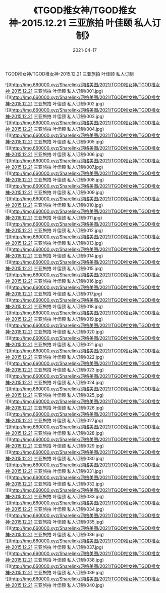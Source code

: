 ﻿---
layout: post
title:  《TGOD推女神/TGOD推女神-2015.12.21 三亚旅拍 叶佳颐 私人订制》
date:   2021-04-17
img: http://img.660000.xyz/Sharelink/网络美图/2021/TGOD推女神/TGOD推女神-2015.12.21 三亚旅拍 叶佳颐 私人订制/000.jpg
categories: [美女, 清纯, 唯美]
---

TGOD推女神/TGOD推女神-2015.12.21 三亚旅拍 叶佳颐 私人订制

 ![](http://img.660000.xyz/Sharelink/网络美图/2021/TGOD推女神/TGOD推女神-2015.12.21 三亚旅拍 叶佳颐 私人订制/001.jpg) <br>![](http://img.660000.xyz/Sharelink/网络美图/2021/TGOD推女神/TGOD推女神-2015.12.21 三亚旅拍 叶佳颐 私人订制/002.jpg) <br>![](http://img.660000.xyz/Sharelink/网络美图/2021/TGOD推女神/TGOD推女神-2015.12.21 三亚旅拍 叶佳颐 私人订制/003.jpg) <br>![](http://img.660000.xyz/Sharelink/网络美图/2021/TGOD推女神/TGOD推女神-2015.12.21 三亚旅拍 叶佳颐 私人订制/004.jpg) <br>![](http://img.660000.xyz/Sharelink/网络美图/2021/TGOD推女神/TGOD推女神-2015.12.21 三亚旅拍 叶佳颐 私人订制/005.jpg) <br>![](http://img.660000.xyz/Sharelink/网络美图/2021/TGOD推女神/TGOD推女神-2015.12.21 三亚旅拍 叶佳颐 私人订制/006.jpg) <br>![](http://img.660000.xyz/Sharelink/网络美图/2021/TGOD推女神/TGOD推女神-2015.12.21 三亚旅拍 叶佳颐 私人订制/007.jpg) <br>![](http://img.660000.xyz/Sharelink/网络美图/2021/TGOD推女神/TGOD推女神-2015.12.21 三亚旅拍 叶佳颐 私人订制/008.jpg) <br>![](http://img.660000.xyz/Sharelink/网络美图/2021/TGOD推女神/TGOD推女神-2015.12.21 三亚旅拍 叶佳颐 私人订制/009.jpg) <br>![](http://img.660000.xyz/Sharelink/网络美图/2021/TGOD推女神/TGOD推女神-2015.12.21 三亚旅拍 叶佳颐 私人订制/010.jpg) <br>![](http://img.660000.xyz/Sharelink/网络美图/2021/TGOD推女神/TGOD推女神-2015.12.21 三亚旅拍 叶佳颐 私人订制/011.jpg) <br>![](http://img.660000.xyz/Sharelink/网络美图/2021/TGOD推女神/TGOD推女神-2015.12.21 三亚旅拍 叶佳颐 私人订制/012.jpg) <br>![](http://img.660000.xyz/Sharelink/网络美图/2021/TGOD推女神/TGOD推女神-2015.12.21 三亚旅拍 叶佳颐 私人订制/013.jpg) <br>![](http://img.660000.xyz/Sharelink/网络美图/2021/TGOD推女神/TGOD推女神-2015.12.21 三亚旅拍 叶佳颐 私人订制/014.jpg) <br>![](http://img.660000.xyz/Sharelink/网络美图/2021/TGOD推女神/TGOD推女神-2015.12.21 三亚旅拍 叶佳颐 私人订制/015.jpg) <br>![](http://img.660000.xyz/Sharelink/网络美图/2021/TGOD推女神/TGOD推女神-2015.12.21 三亚旅拍 叶佳颐 私人订制/016.jpg) <br>![](http://img.660000.xyz/Sharelink/网络美图/2021/TGOD推女神/TGOD推女神-2015.12.21 三亚旅拍 叶佳颐 私人订制/017.jpg) <br>![](http://img.660000.xyz/Sharelink/网络美图/2021/TGOD推女神/TGOD推女神-2015.12.21 三亚旅拍 叶佳颐 私人订制/018.jpg) <br>![](http://img.660000.xyz/Sharelink/网络美图/2021/TGOD推女神/TGOD推女神-2015.12.21 三亚旅拍 叶佳颐 私人订制/019.jpg) <br>![](http://img.660000.xyz/Sharelink/网络美图/2021/TGOD推女神/TGOD推女神-2015.12.21 三亚旅拍 叶佳颐 私人订制/020.jpg) <br>![](http://img.660000.xyz/Sharelink/网络美图/2021/TGOD推女神/TGOD推女神-2015.12.21 三亚旅拍 叶佳颐 私人订制/021.jpg) <br>![](http://img.660000.xyz/Sharelink/网络美图/2021/TGOD推女神/TGOD推女神-2015.12.21 三亚旅拍 叶佳颐 私人订制/022.jpg) <br>![](http://img.660000.xyz/Sharelink/网络美图/2021/TGOD推女神/TGOD推女神-2015.12.21 三亚旅拍 叶佳颐 私人订制/023.jpg) <br>![](http://img.660000.xyz/Sharelink/网络美图/2021/TGOD推女神/TGOD推女神-2015.12.21 三亚旅拍 叶佳颐 私人订制/024.jpg) <br>![](http://img.660000.xyz/Sharelink/网络美图/2021/TGOD推女神/TGOD推女神-2015.12.21 三亚旅拍 叶佳颐 私人订制/025.jpg) <br>![](http://img.660000.xyz/Sharelink/网络美图/2021/TGOD推女神/TGOD推女神-2015.12.21 三亚旅拍 叶佳颐 私人订制/026.jpg) <br>![](http://img.660000.xyz/Sharelink/网络美图/2021/TGOD推女神/TGOD推女神-2015.12.21 三亚旅拍 叶佳颐 私人订制/027.jpg) <br>![](http://img.660000.xyz/Sharelink/网络美图/2021/TGOD推女神/TGOD推女神-2015.12.21 三亚旅拍 叶佳颐 私人订制/028.jpg) <br>![](http://img.660000.xyz/Sharelink/网络美图/2021/TGOD推女神/TGOD推女神-2015.12.21 三亚旅拍 叶佳颐 私人订制/029.jpg) <br>![](http://img.660000.xyz/Sharelink/网络美图/2021/TGOD推女神/TGOD推女神-2015.12.21 三亚旅拍 叶佳颐 私人订制/030.jpg) <br>![](http://img.660000.xyz/Sharelink/网络美图/2021/TGOD推女神/TGOD推女神-2015.12.21 三亚旅拍 叶佳颐 私人订制/031.jpg) <br>![](http://img.660000.xyz/Sharelink/网络美图/2021/TGOD推女神/TGOD推女神-2015.12.21 三亚旅拍 叶佳颐 私人订制/032.jpg) <br>![](http://img.660000.xyz/Sharelink/网络美图/2021/TGOD推女神/TGOD推女神-2015.12.21 三亚旅拍 叶佳颐 私人订制/033.jpg) <br>![](http://img.660000.xyz/Sharelink/网络美图/2021/TGOD推女神/TGOD推女神-2015.12.21 三亚旅拍 叶佳颐 私人订制/034.jpg) <br>![](http://img.660000.xyz/Sharelink/网络美图/2021/TGOD推女神/TGOD推女神-2015.12.21 三亚旅拍 叶佳颐 私人订制/035.jpg) <br>![](http://img.660000.xyz/Sharelink/网络美图/2021/TGOD推女神/TGOD推女神-2015.12.21 三亚旅拍 叶佳颐 私人订制/036.jpg) <br>![](http://img.660000.xyz/Sharelink/网络美图/2021/TGOD推女神/TGOD推女神-2015.12.21 三亚旅拍 叶佳颐 私人订制/037.jpg) <br>![](http://img.660000.xyz/Sharelink/网络美图/2021/TGOD推女神/TGOD推女神-2015.12.21 三亚旅拍 叶佳颐 私人订制/038.jpg) <br>![](http://img.660000.xyz/Sharelink/网络美图/2021/TGOD推女神/TGOD推女神-2015.12.21 三亚旅拍 叶佳颐 私人订制/039.jpg) <br>![](http://img.660000.xyz/Sharelink/网络美图/2021/TGOD推女神/TGOD推女神-2015.12.21 三亚旅拍 叶佳颐 私人订制/040.jpg) <br>